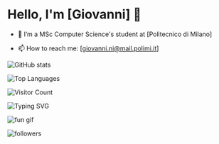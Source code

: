 # Hello, I'm [Giovanni] 👋

- 🔭 I’m a MSc Computer Science's student at [Politecnico di Milano]

- 📫 How to reach me: [giovanni.ni@mail.polimi.it]


![GitHub stats](https://github-readme-stats.vercel.app/api?username=giovanni-ni&show_icons=true&theme=radical)

![Top Languages](https://github-readme-stats.vercel.app/api/top-langs/?username=yourusername&layout=compact)

![Visitor Count](https://komarev.com/ghpvc/?username=giovanni-ni&color=blue)

![Typing SVG](https://readme-typing-svg.demolab.com/?lines=Always+learning;)

![fun gif](https://media.giphy.com/media/dzaUX7CAG0Ihi/giphy.gif)

![followers](https://img.shields.io/github/followers/giovanni-ni?label=Follow&style=social)
